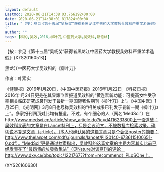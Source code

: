 ```yaml
---
layout: default
Lastmod: 2020-06-21T14:38:03.766192+00:00
date: 2020-06-21T14:38:01.817824+00:00
title: "【按：参见《第十五届“吴杨奖”获得者黑龙江中医药大学教授吴效科严重学术造假》
("
author: ""
tags: [科的,吴效,2016,柳叶刀,中医药大学,吴效科,新语丝]
---
```


【按：参见《第十五届“吴杨奖”获得者黑龙江中医药大学教授吴效科严重学术造假》(XYS20160513)】

黑龙江中医药大学吴效科的《柳叶刀》

作者：叶索实

《健康报》2016年1月20日，《中国中医药报》2016年1月22日，《科技日报》2016年1月24日更是在其显耀位置报道吴效科的“黄连素新功能：可提高女性受孕率相关临床研究成果刊发于最新一期国际著名期刊《柳叶刀》上”。《中国中医》1月25日，《光明网》3月8日也号称吴效科的“相关成果已刊发于最新一期《柳叶刀》上”。多家报刊网页对此均有报道。不过，有个细心的人（网名“MedSci”）在http://www.medsci.cn/article/show_article.do?id=d4f16233800上一语道破：吴效科发表的文章是在Lancet特刊上，只是会议论文，不被数据库检索收录，确切说不算是文章（article）。（本人也确认吴的这篇文章只是个会议poster的摘要：http://www.thelancet.com/pdfs/journals/lancet/PIIS0140-6736(15)00651-0.pdf）。“MedSci”更是通过检索指出，吴效科的这篇文章的主要内容其实此前已经发表在了“最昂贵的垃圾收集站”（见Nature对该期刊的评论：http://www.dxy.cn/bbs/topic/12217677?from=recommend）PLoSOne上。

(XYS20160630)


